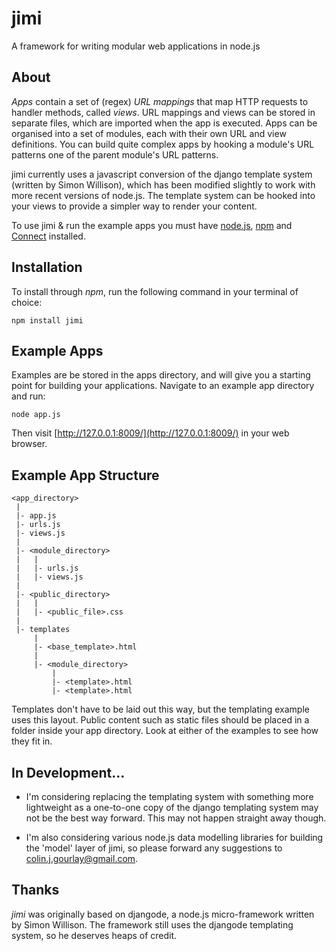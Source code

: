 jimi
====

A framework for writing modular web applications in node.js

About
-----

*Apps* contain a set of (regex) *URL mappings* that map HTTP requests to handler methods, called *views*. URL mappings and views can be stored in separate files, which are imported when the app is executed. Apps can be organised into a set of modules, each with their own URL and view definitions. You can build quite complex apps by hooking a module's URL patterns one of the parent module's URL patterns.

jimi currently uses a javascript conversion of the django template system (written by Simon Willison), which has been modified slightly to work with more recent versions of node.js. The template system can be hooked into your views to provide a simpler way to render your content.

To use jimi & run the example apps you must have [node.js](http://github.com/ry/node), [npm](http://github.com/isaacs/npm) and [Connect](http://github.com/extjs/Connect) installed.

Installation
------------

To install through *npm*, run the following command in your terminal of choice:

    npm install jimi

Example Apps
------------

Examples are be stored in the apps directory, and will give you a starting point for building your applications. Navigate to an example app directory and run:

    node app.js

Then visit [http://127.0.0.1:8009/](http://127.0.0.1:8009/) in your web browser.

Example App Structure
-------------

    <app_directory>
     |
     |- app.js
     |- urls.js
     |- views.js
     |
     |- <module_directory>
     |   |
     |   |- urls.js
     |   |- views.js
     |
     |- <public_directory>
     |   |
     |   |- <public_file>.css
     |
     |- templates
         |
         |- <base_template>.html
         |
         |- <module_directory>
             |
             |- <template>.html
             |- <template>.html

Templates don't have to be laid out this way, but the templating example uses this layout. Public content such as static files should be placed in a folder inside your app directory. Look at either of the examples to see how they fit in.

In Development...
-----------------

* I'm considering replacing the templating system with something more lightweight as a one-to-one copy of the django templating system may not be the best way forward. This may not happen straight away though.

* I'm also considering various node.js data modelling libraries for building the 'model' layer of jimi, so please forward any suggestions to [colin.j.gourlay@gmail.com](mailto:colin.j.gourlay@gmail.com).

Thanks
------

*jimi* was originally based on djangode, a node.js micro-framework written by Simon Willison. The framework still uses the djangode templating system, so he deserves heaps of credit.